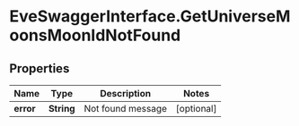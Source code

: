 # EveSwaggerInterface.GetUniverseMoonsMoonIdNotFound

## Properties
Name | Type | Description | Notes
------------ | ------------- | ------------- | -------------
**error** | **String** | Not found message | [optional] 


